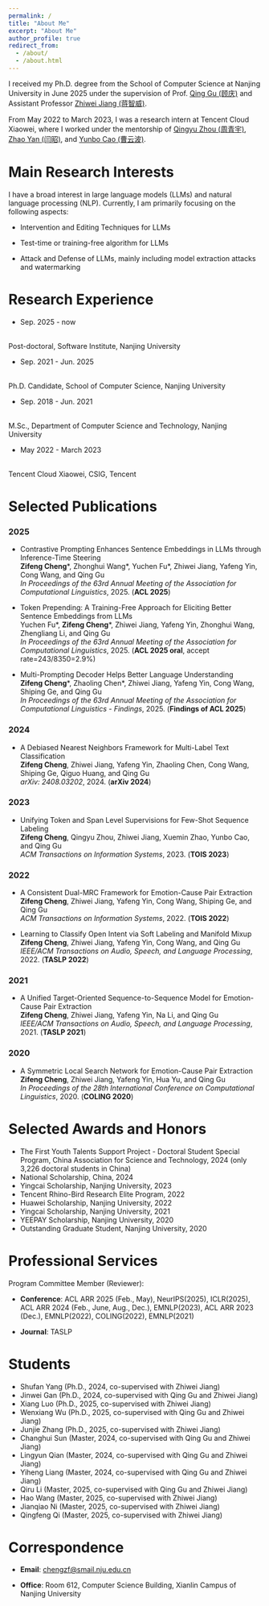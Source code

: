 ```yaml
---
permalink: /
title: "About Me"
excerpt: "About Me"
author_profile: true
redirect_from: 
  - /about/
  - /about.html
---
```

I received my Ph.D. degree from the School of Computer Science at Nanjing University in June 2025 under the supervision of Prof. <a href="https://isetnju.github.io/guq/index.html" target="_black">Qing Gu (顾庆)</a> and Assistant Professor <a href="https://zhiweinju.github.io/" target="_black"> Zhiwei Jiang (蒋智威)</a>.

From May 2022 to March 2023, I was a research intern at Tencent Cloud Xiaowei, where I worked under the mentorship of <a href="https://www.qyzhou.com/" target="_black">Qingyu Zhou (周青宇)</a>, <a href="https://scholar.google.com/citations?hl=zh-CN&user=Z_IPFVYAAAAJ" target="_black">Zhao Yan (闫昭)</a>, and <a href="https://scholar.google.com/citations?user=nNVDLb4AAAAJ&hl=zh-CN&oi=ao" target="_black">Yunbo Cao (曹云波)</a>.
  
Main Research Interests
======

I have a broad interest in large language models (LLMs) and natural language processing (NLP). Currently, I am primarily focusing on the following aspects:

* Intervention and Editing Techniques for LLMs
  
* Test-time or training-free algorithm for LLMs

* Attack and Defense of LLMs, mainly including model extraction attacks and watermarking

<!-- Hallucinations of LLMs-->

<!-- Downstream task adaptation of LLMs, including parameter-efficient fine-tuning, and few-shot or zero-shot learning on NLP tasks-->

<!--My prior research experience included both emotion-cause pair extraction, open intent classification, multi-label text classification, essay scoring, and so on.-->

Research Experience
======
* Sep. 2025 - now
<br>
Post-doctoral, Software Institute, Nanjing University

* Sep. 2021 - Jun. 2025
<br>
Ph.D. Candidate, School of Computer Science, Nanjing University

* Sep. 2018 - Jun. 2021
<br>
M.Sc., Department of Computer Science and Technology, Nanjing University

* May 2022 - March 2023
<br>
Tencent Cloud Xiaowei, CSIG, Tencent


Selected Publications
======

### 2025
* Contrastive Prompting Enhances Sentence Embeddings in LLMs through Inference-Time Steering
  <br> 
  <b>Zifeng Cheng</b>\*, Zhonghui Wang\*, Yuchen Fu\*, Zhiwei Jiang, Yafeng Yin, Cong Wang, and Qing Gu
  <br>
  <i>In Proceedings of the 63rd Annual Meeting of the Association for Computational Linguistics</i>, 2025. (<b>ACL 2025</b>)

* Token Prepending: A Training-Free Approach for Eliciting Better Sentence Embeddings from LLMs
  <br> 
  Yuchen Fu\*, <b>Zifeng Cheng</b>\*, Zhiwei Jiang, Yafeng Yin, Zhonghui Wang, Zhengliang Li, and Qing Gu
  <br>
  <i>In Proceedings of the 63rd Annual Meeting of the Association for Computational Linguistics</i>, 2025. (<b>ACL 2025 oral</b>, accept rate=243/8350=2.9%)
  
* Multi-Prompting Decoder Helps Better Language Understanding
  <br> 
  <b>Zifeng Cheng</b>\*, Zhaoling Chen\*, Zhiwei Jiang, Yafeng Yin, Cong Wang, Shiping Ge, and Qing Gu
  <br>
  <i>In Proceedings of the 63rd Annual Meeting of the Association for Computational Linguistics - Findings</i>, 2025. (<b>Findings of ACL 2025</b>)
  
### 2024
  
* A Debiased Nearest Neighbors Framework for Multi-Label Text Classification
  <br> 
  <b>Zifeng Cheng</b>, Zhiwei Jiang, Yafeng Yin, Zhaoling Chen, Cong Wang, Shiping Ge, Qiguo Huang, and Qing Gu
  <br>
  <i>arXiv: 2408.03202</i>, 2024. (<b>arXiv 2024</b>)

  
### 2023
* Unifying Token and Span Level Supervisions for Few-Shot Sequence Labeling
  <br> 
  <b>Zifeng Cheng</b>, Qingyu Zhou, Zhiwei Jiang, Xuemin Zhao, Yunbo Cao, and Qing Gu
  <br>
  <i>ACM Transactions on Information Systems</i>, 2023. (<b>TOIS 2023</b>)

### 2022
* A Consistent Dual-MRC Framework for Emotion-Cause Pair Extraction
    <br>
    <b>Zifeng Cheng</b>, Zhiwei Jiang, Yafeng Yin, Cong Wang, Shiping Ge, and Qing Gu
    <br>
    <i>ACM Transactions on Information Systems</i>, 2022. (<b>TOIS 2022</b>)
    
* Learning to Classify Open Intent via Soft Labeling and Manifold Mixup
    <br>
    <b>Zifeng Cheng</b>, Zhiwei Jiang, Yafeng Yin, Cong Wang, and Qing Gu
    <br>
    <i>IEEE/ACM Transactions on Audio, Speech, and Language Processing</i>, 2022. (<b>TASLP 2022</b>)
    
### 2021
    
* A Unified Target-Oriented Sequence-to-Sequence Model for Emotion-Cause Pair Extraction
    <br>
    <b>Zifeng Cheng</b>, Zhiwei Jiang, Yafeng Yin, Na Li, and Qing Gu
    <br>
    <i>IEEE/ACM Transactions on Audio, Speech, and Language Processing</i>, 2021. (<b>TASLP 2021</b>)
    
### 2020

* A Symmetric Local Search Network for Emotion-Cause Pair Extraction
    <br>
    <b>Zifeng Cheng</b>, Zhiwei Jiang, Yafeng Yin, Hua Yu, and Qing Gu
    <br>
    <i>In Proceedings of the 28th International Conference on Computational Linguistics</i>, 2020. (<b>COLING 2020</b>)
    

Selected Awards and Honors
======
* The First Youth Talents Support Project - Doctoral Student Special Program, China Association for Science and Technology, 2024 (only 3,226 doctoral students in China)
* National Scholarship, China, 2024
* Yingcai Scholarship, Nanjing University, 2023
* Tencent Rhino-Bird Research Elite Program, 2022
* Huawei Scholarship, Nanjing University, 2022
* Yingcai Scholarship, Nanjing University, 2021
* YEEPAY Scholarship, Nanjing University, 2020
* Outstanding Graduate Student, Nanjing University, 2020

Professional Services
======
Program Committee Member (Reviewer):
<br>
* <b>Conference</b>: ACL ARR 2025 (Feb., May), NeurIPS(2025), ICLR(2025), ACL ARR 2024 (Feb., June, Aug., Dec.), EMNLP(2023), ACL ARR 2023 (Dec.), EMNLP(2022), COLING(2022), EMNLP(2021)

* <b>Journal</b>: TASLP
  
Students
======
* Shufan Yang (Ph.D., 2024, co-supervised with Zhiwei Jiang)
* Jinwei Gan (Ph.D., 2024, co-supervised with Qing Gu and Zhiwei Jiang)
* Xiang Luo (Ph.D., 2025, co-supervised with Zhiwei Jiang)
* Wenxiang Wu (Ph.D., 2025, co-supervised with Qing Gu and Zhiwei Jiang)
* Junjie Zhang (Ph.D., 2025, co-supervised with Zhiwei Jiang)
* Changhui Sun (Master, 2024, co-supervised with Qing Gu and Zhiwei Jiang)
* Lingyun Qian (Master, 2024, co-supervised with Qing Gu and Zhiwei Jiang)
* Yiheng Liang (Master, 2024, co-supervised with Qing Gu and Zhiwei Jiang)
* Qiru Li (Master, 2025, co-supervised with Qing Gu and Zhiwei Jiang)
* Hao Wang (Master, 2025, co-supervised with Zhiwei Jiang) 
* Jianqiao Ni (Master, 2025, co-supervised with Zhiwei Jiang) 
* Qingfeng Qi (Master, 2025, co-supervised with Zhiwei Jiang) 

Correspondence
======
* <b>Email</b>: chengzf@smail.nju.edu.cn

* <b>Office</b>: Room 612, Computer Science Building, Xianlin Campus of Nanjing University


<!-- <script type="text/javascript" id="clustrmaps" src="//clustrmaps.com/map_v2.js?d=GHg1pDYGxLHQEcRaaGQglxub3FFRXv8tiZ-bEXMaDS4&cl=ffffff&w=a"></script> -->
<script type='text/javascript' id='clustrmaps' src='//cdn.clustrmaps.com/map_v2.js?cl=ffffff&w=300&t=tt&d=GHg1pDYGxLHQEcRaaGQglxub3FFRXv8tiZ-bEXMaDS4'></script>
